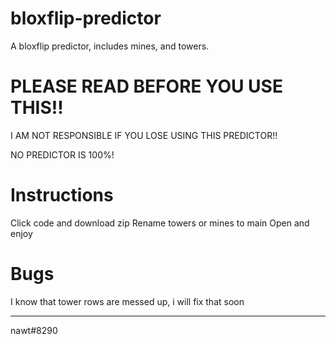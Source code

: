 # bloxflip-predictor
A bloxflip predictor, includes mines, and towers.

# PLEASE READ BEFORE YOU USE THIS!!
I AM NOT RESPONSIBLE IF YOU LOSE USING THIS PREDICTOR!!

NO PREDICTOR IS 100%!

# Instructions

Click code and download zip
Rename towers or mines to main
Open and enjoy

# Bugs

I know that tower rows are messed up, i will fix that soon

--------------------------------

nawt#8290
